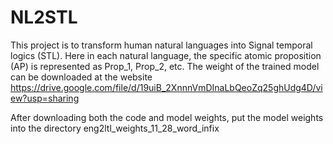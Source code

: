 # NL2STL
This project is to transform human natural languages into Signal temporal logics (STL). Here in each natural language, the specific atomic proposition (AP) is represented as Prop_1, Prop_2, etc. 
The weight of the trained model can be downloaded at the website https://drive.google.com/file/d/19uiB_2XnnnVmDInaLbQeoZq25ghUdg4D/view?usp=sharing

After downloading both the code and model weights, put the model weights into the directory eng2ltl_weights_11_28_word_infix
